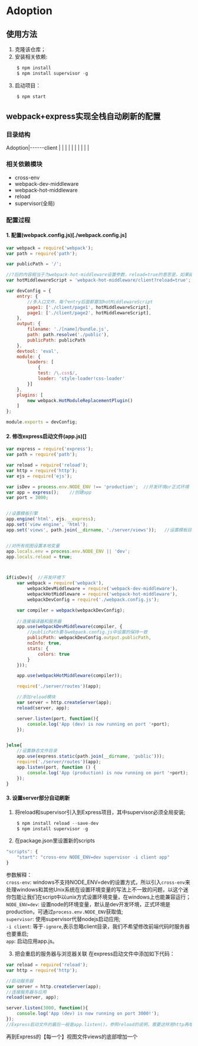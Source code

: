 # Adoption





## 使用方法
1. 克隆该仓库；
2. 安装相关依赖:
```javascript
    $ npm install
    $ npm install supervisor -g
```
3. 启动项目：
```javascript
    $ npm start
```

## webpack+express实现全栈自动刷新的配置

### 目录结构
Adoption|------client
        |        |
        |        |
        |        |
        |
        |
        |
        |

### 相关依赖模块
* cross-env
* webpack-dev-middleware
* webpack-hot-middleware
* reload
* supervisor(全局)  
  


### 配置过程  
  
  
#### 1. 配置(webpack.config.js)[./webpack.config.js]
```javascript
var webpack = require('webpack');
var path = require('path');

var publicPath = '/';

//?后的内容相当于为webpack-hot-middleware设置参数，reload=true的意思是，如果碰到不能hot reload的情况，就整页刷新。
var hotMiddlewareScript = 'webpack-hot-middleware/client?reload=true';

var devConfig = {
    entry: {
        //多入口文件，每个entry后面都要加hotMiddlewareScript
        page1: ['./client/page1', hotMiddlewareScript],
        page1: ['./client/page2', hotMiddlewareScript],
    },
    output: {
        filename: './[name]/bundle.js',
        path: path.resolve('./public'),
        publicPath: publicPath
    },
    devtool: 'eval',
    module: {
        loaders: [
            {
            test: /\.css$/,
            loader: 'style-loader!css-loader'
        }]
    },
    plugins: [
        new webpack.HotModuleReplacementPlugin()
    ]
};

module.exports = devConfig;
```
  
#### 2. 修改express启动文件(app.js)[]
```javascript
var express = require('express');
var path = require('path');

var reload = require('reload');
var http = require('http');
var ejs = require('ejs');

var isDev = process.env.NODE_ENV !== 'production';	//开发环境or正式环境
var app = express();    //创建app
var port = 3000;


//设置模板引擎
app.engine('html', ejs.__express);
app.set('view engine', 'html');
app.set('views', path.join(__dirname, './server/views'));   //设置模板目录


//对所有视图设置本地变量
app.locals.env = process.env.NODE_ENV || 'dev';
app.locals.reload = true;



if(isDev){	//开发环境下
	var webpack = require('webpack'),
		webpackDevMiddleware = require('webpack-dev-middleware'),
		webpackHotMiddleware = require('webpack-hot-middleware'),
		webpackDevConfig = require('./webpack.config.js');

	var compiler = webpack(webpackDevConfig);
	
	//连接编译器和服务器
	app.use(webpackDevMiddleware(compiler, {
        //publicPath要与webpack.config.js中设置的保持一致
		publicPath: webpackDevConfig.output.publicPath,
		noInfo: true,
		stats: {
			colors: true
		}
	}));

	app.use(webpackHotMiddleware(compiler));

	require('./server/routes')(app);

	//添加reload模块
	var server = http.createServer(app);
    reload(server, app);

    server.listen(port, function(){
        console.log('App (dev) is now running on port '+port);
    });


}else{
	//设置静态文件目录
	app.use(express.static(path.join(__dirname, 'public')));
	require('./server/routes')(app);
    app.listen(port, function () {
        console.log('App (production) is now running on port '+port);
    });
}
```
  
#### 3. 设置server部分自动刷新
  
1. 将reload和supervisor引入到Express项目，其中supervisor必须全局安装;
```javascript
    $ npm install reload --save-dev
    $ npm install supervisor -g
```
  
2. 在package.json里设置新的scripts
```javascript
"scripts": {
    "start": "cross-env NODE_ENV=dev supervisor -i client app"
}
```
参数解释：  
`cross-env`: windows不支持NODE_ENV=dev的设置方式，所以引入`cross-env`来处理windows和其他Unix系统在设置环境变量的写法上不一致的问题，以这个迷你包能让我们在script中以unix方式设置环境变量，在windows上也能兼容运行；  
`NODE_ENV=dev`: 设置node的环境变量，默认是dev开发环境，正式环境是production，可通过`process.env.NODE_ENV`获取值;  
`supervisor`: 使用supervisor代替nodejs启动应用;  
`-i client`: 等于`-ignore`,表示忽略client目录，我们不希望修改前端代码时服务器也要重启;  
`app`: 启动应用app.js。
  
3. 把会重启的服务器与浏览器关联
在express启动文件中添加如下代码：
```javascript
var reload = require('reload');
var http = require('http');

//启动服务器
var server = http.createServer(app);
//连接服务器与应用
reload(server, app);

server.listen(3000, function(){
    console.log('App (dev) is now running on port 3000!');
});
//Express启动文件的最后一般是app.listen()。参照reload的说明，需要这样用http再增加一层服务。
```
  
再到Express的【每一个】视图文件views的底部增加一个<script>：
```javascript
<% if (env !== "production") { %>
    <script src="/reload/reload.js"></script>
<% } %>
```
  
这里的reload.js和前面webpack的开发环境bundle.js并不冲突，它们一个负责前端源文件变更后进行编译和刷新，另一个负责在服务器发生重启时触发延时刷新。


## 踩坑总结
1. 引入typescript之后，热加载模块报错
代码：
```javascript
if(module.hot) {
    module.hot.accept();
}
```
  
编译器里下划线报错：
```javascript
[ts] Property 'hot' does not exist on type 'NodeModule'.
```
解决方案：找到module的定义文件(在此项目中是./node_modules/@types/node/index.d.ts),在`declare var module: NodeModule;`后添加
```javascript
interface NodeModule {
    hot: any;
}
```





## 存在问题待解决
1. 修改静态资源时需重新编译 并且重启服务器，效率较低




## 参考资料
1. [Express结合Webpack的全栈自动刷新](http://acgtofe.com/posts/2016/02/full-live-reload-for-express-with-webpack)
2. [Mac上的MySQL及其图形化管理工具安装](http://www.jianshu.com/p/ce5dba3bc02c)
3. [Mac下安装mysql5.7 完整步骤（图文详解）](http://www.jb51.net/article/103841.htm)
4. [express文件上传中间件Multer](https://github.com/expressjs/multer/blob/master/doc/README-zh-cn.md)